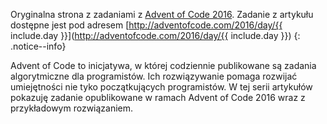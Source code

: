 Oryginalna strona z zadaniami z [Advent of Code 2016](http://adventofcode.com/2016). Zadanie z artykułu dostępne jest pod adresem [http://adventofcode.com/2016/day/{{ include.day }}](http://adventofcode.com/2016/day/{{ include.day }})
{: .notice--info}

Advent of Code to inicjatywa, w której codziennie publikowane są zadania algorytmiczne dla programistów. Ich rozwiązywanie pomaga rozwijać umiejętności nie tyko początkujących programistów. W tej serii artykułów pokazuję zadanie opublikowane w ramach Advent of Code 2016 wraz z przykładowym rozwiązaniem.
